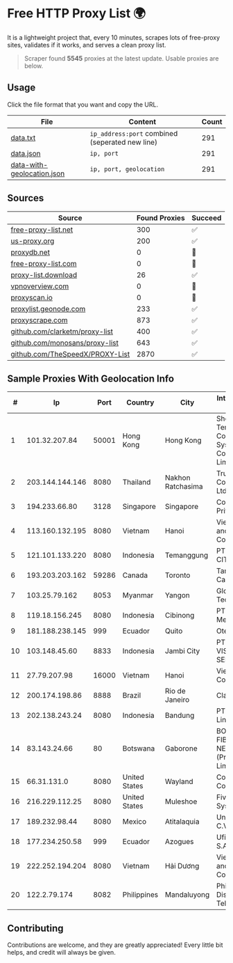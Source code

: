 
# Free HTTP Proxy List 🌍

It is a lightweight project that, every 10 minutes, scrapes lots of free-proxy sites, validates if it works, and serves a clean proxy list.


> Scraper found **5545** proxies at the latest update. Usable proxies are below.

## Usage

Click the file format that you want and copy the URL.


|File|Content|Count|
|----|-------|-----|
|[data.txt](https://raw.githubusercontent.com/themiralay/Proxy-List-World/master/data.txt)|`ip_address:port` combined (seperated new line)|291|
|[data.json](https://raw.githubusercontent.com/themiralay/Proxy-List-World/master/data.json)|`ip, port`|291|
|[data-with-geolocation.json](https://raw.githubusercontent.com/themiralay/Proxy-List-World/master/data-with-geolocation.json)|`ip, port, geolocation`|291|

## Sources

|Source|Found Proxies|Succeed|
|------|-------------|-------|
|[free-proxy-list.net](https://free-proxy-list.net)|300|✅|
|[us-proxy.org](https://www.us-proxy.org)|200|✅|
|[proxydb.net](http://proxydb.net)|0|🚫|
|[free-proxy-list.com](https://free-proxy-list.com/?page=&port=&type%5B%5D=http&type%5B%5D=https&up_time=0&search=Search)|0|🚫|
|[proxy-list.download](https://www.proxy-list.download/HTTP)|26|✅|
|[vpnoverview.com](https://vpnoverview.com/privacy/anonymous-browsing/free-proxy-servers)|0|🚫|
|[proxyscan.io](https://www.proxyscan.io)|0|🚫|
|[proxylist.geonode.com](https://proxylist.geonode.com/api/proxy-list?limit=300&page=1&sort_by=lastChecked&sort_type=desc&protocols=http,https)|233|✅|
|[proxyscrape.com](https://api.proxyscrape.com/v2/?request=displayproxies&protocol=http&timeout=10000&country=all&ssl=all&anonymity=all)|873|✅|
|[github.com/clarketm/proxy-list](https://raw.githubusercontent.com/clarketm/proxy-list/master/proxy-list-raw.txt)|400|✅|
|[github.com/monosans/proxy-list](https://raw.githubusercontent.com/monosans/proxy-list/main/proxies/http.txt)|643|✅|
|[github.com/TheSpeedX/PROXY-List](https://raw.githubusercontent.com/TheSpeedX/PROXY-List/master/http.txt)|2870|✅|


## Sample Proxies With Geolocation Info

|#|Ip|Port|Country|City|Internet Service Provider|
|-|--|----|-------|----|-------------------------|
|1|101.32.207.84|50001|Hong Kong|Hong Kong|Shenzhen Tencent Computer Systems Company Limited|
|2|203.144.144.146|8080|Thailand|Nakhon Ratchasima|True Internet Corporation CO. Ltd.|
|3|194.233.66.80|3128|Singapore|Singapore|Contabo Asia Private Limited|
|4|113.160.132.195|8080|Vietnam|Hanoi|VietNam Post and Telecom Corporation|
|5|121.101.133.220|8080|Indonesia|Temanggung|PT SELARAS CITRA TERABIT|
|6|193.203.203.162|59286|Canada|Toronto|Tangram Canada Inc.|
|7|103.25.79.162|8053|Myanmar|Yangon|Global Technology Co|
|8|119.18.156.245|8080|Indonesia|Cibinong|PT. Jala Lintas Media|
|9|181.188.238.145|999|Ecuador|Quito|Otecel S.A.|
|10|103.148.45.60|8833|Indonesia|Jambi City|PT BUANA VISUALNET SENTRA|
|11|27.79.207.98|16000|Vietnam|Hanoi|Viettel Corporation|
|12|200.174.198.86|8888|Brazil|Rio de Janeiro|Claro S.A|
|13|202.138.243.24|8080|Indonesia|Bandung|PT Melvar Lintasnusa|
|14|83.143.24.66|80|Botswana|Gaborone|BOTSWANA FIBRE NETWORKS (Proprietary) Limited|
|15|66.31.131.0|8080|United States|Wayland|Comcast Cable Communications|
|16|216.229.112.25|8080|United States|Muleshoe|Five Area Systems, LLC|
|17|189.232.98.44|8080|Mexico|Atitalaquia|Uninet S.A. de C.V.|
|18|177.234.250.58|999|Ecuador|Azogues|Ufinet Panama S.A.|
|19|222.252.194.204|8080|Vietnam|Hải Dương|VietNam Post and Telecom Corporation|
|20|122.2.79.174|8082|Philippines|Mandaluyong|Philippine Long Distance Telephone Co.|



## Contributing

Contributions are welcome, and they are greatly appreciated! Every
little bit helps, and credit will always be given.

